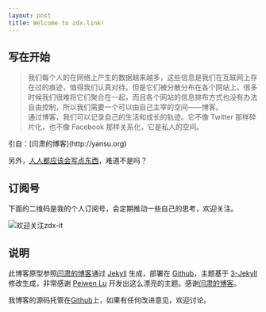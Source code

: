 ```yaml
---
layout: post
title: Welcome to zdx.link!
---
```


## 写在开始

<blockquote>
我们每个人的在网络上产生的数据越来越多，这些信息是我们在互联网上存在过的痕迹，值得我们认真对待。但是它们被分散分布在各个网站上。很多时候我们很难将它们聚合在一起，而且各个网站的信息排布方式也没有办法自由控制，所以我们需要一个可以由自己主宰的空间——博客。
<br/>
通过博客，我们可以记录自己的生活和成长的轨迹。它不像 Twitter 那样碎片化，也不像 Facebook 那样关系化，它是私人的空间。
<br/>
</blockquote>
引自：[闫肃的博客](http://yansu.org)
<br/>

另外，[人人都应该会写点东西](http://mp.weixin.qq.com/s?__biz=MjM5ODQ2MDIyMA==&mid=208521535&idx=1&sn=29fdb7770a7b262f820ef3eaa6a3ac9c&scene=5&srcid=jKHIvCuAptsW5qPVqCp5#rd)，难道不是吗？

## 订阅号
下面的二维码是我的个人订阅号，会定期推动一些自己的思考，欢迎关注。

![欢迎关注zdx-it](http://7xl7o9.com1.z0.glb.clouddn.com/zdxqrcode.jpg)

## 说明
此博客原型参照[闫肃的博客](http://yansu.org)通过 [Jekyll](http://jekyllrb.com/) 生成，部署在 [Github](https://pages.github.com)，主题基于 [3-Jekyll](https://github.com/P233/3-Jekyll) 修改生成，非常感谢 [Peiwen Lu](https://github.com/P233) 开发出这么漂亮的主题。感谢[闫肃的博客](http://yansu.org)。

我博客的源码托管在[Github](https://github.com/zdx86/zdx86.github.io)上，如果有任何改进意见，欢迎讨论。